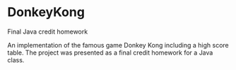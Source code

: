 # DonkeyKong
Final Java credit homework 

An implementation of the famous game Donkey Kong including a high score table. The project was presented as a final credit homework for a Java class.
